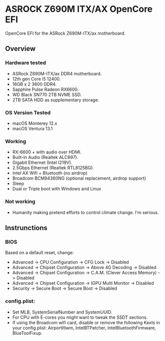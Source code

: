 # ASROCK Z690M ITX/AX OpenCore EFI
OpenCore EFI for the ASRock Z690M-ITX/ax motherboard.

## Overview

### Hardware tested
- ASRock Z690M-ITX/ax DDR4 motherboard.
- 12th gen Core i5 12400.
- 16GB x 2 3600 DDR4.
- Sapphire Pulse Radeon RX6600.
- WD Black SN770 2TB NVME SSD.
- 2TB SATA HDD as supplementary storage.


### OS Version Tested
- macOS Monterey 12.x
- macOS Ventura 13.1

### Working
- RX-6600 + with audio over HDMI.
- Built-in Audio (Realtek ALC897).
- Gigabit Ethernet (Intel I219V).
- 2.5Gbps Ethernet (Realtek RTL8125BG).
- Intel AX Wifi + Bluetooth (no airdrop)
- Broadcom BCM94360NG (optional replacement, airdrop support)
- Sleep
- Dual or Triple boot with Windows and Linux

### Not working
- Humanity making pretend efforts to control climate change. I'm serious.

## Instrunctions
### BIOS
Based on a default reset, change:
- Advanced -> CPU Configuration -> CFG Lock -> Disabled
- Advanced -> Chipset Configuration -> Above 4G Decoding -> Disabled
- Advanced -> Chipset Configuration -> C.A.M. (Clever Access Memory) -> Disabled
- Advanced -> Chipset Configuration -> IGPU Multi Monitor -> Disabled
- Security -> Secure Boot -> Secure Boot -> Disabled


### config.plist:
- Set MLB, SystemSerialNumber and SystemUUID.
- For CPU with E-cores you might want to tweak the SSDT sections.
- If using the Broadcom wifi card, disable or remove the following Kexts in your config.plist: AirportItlwm, IntelBTPatcher, IntelBluetoothFirmware, BlueToolFixup.
